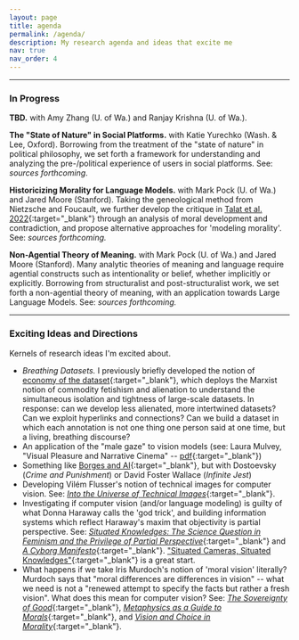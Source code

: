 ```yaml
---
layout: page
title: agenda
permalink: /agenda/
description: My research agenda and ideas that excite me
nav: true
nav_order: 4
---
```


---

### In Progress

**TBD.** with Amy Zhang (U. of Wa.) and Ranjay Krishna (U. of Wa.).

**The "State of Nature" in Social Platforms.** with Katie Yurechko (Wash. & Lee, Oxford).
Borrowing from the treatment of the "state of nature" in political philosophy, we set forth a framework for understanding and analyzing the pre-/political experience of users in social platforms.
See: *sources forthcoming*.

**Historicizing Morality for Language Models.** with Mark Pock (U. of Wa.) and Jared Moore (Stanford).
Taking the geneological method from Nietzsche and Foucault, we further develop the critique in [Talat et al. 2022](https://aclanthology.org/2022.naacl-main.56.pdf){:target="_blank"} through an analysis of moral development and contradiction, and propose alternative approaches for 'modeling morality'.
See: *sources forthcoming.*

**Non-Agential Theory of Meaning.** with Mark Pock (U. of Wa.) and Jared Moore (Stanford).
Many analytic theories of meaning and language require agential constructs such as intentionality or belief, whether implicitly or explicitly.
Borrowing from structuralist and post-structuralist work, we set forth a non-agential theory of meaning, with an application towards Large Language Models.
See: *sources forthcoming.*

---

### Exciting Ideas and Directions
Kernels of research ideas I'm excited about.

- *Breathing Datasets.* I previously briefly developed the notion of [economy of the dataset](https://andre-ye.github.io/writing/files/economy-of-the-dataset.pdf){:target="_blank"}, which deploys the Marxist notion of commodity fetishism and alienation to understand the simultaneous isolation and tightness of large-scale datasets. In response: can we develop less alienated, more intertwined datasets? Can we exploit hyperlinks and connections? Can we build a dataset in which each annotation is not one thing one person said at one time, but a living, breathing discourse?
- An application of the "male gaze" to vision models (see: Laura Mulvey, "Visual Pleasure and Narrative Cinema" -- [pdf](https://www.amherst.edu/system/files/media/1021/Laura%2520Mulvey,%2520Visual%2520Pleasure.pdf){:target="_blank"})
- Something like [Borges and AI](https://arxiv.org/pdf/2310.01425.pdf){:target="_blank"}, but with Dostoevsky (*Crime and Punishment*) or David Foster Wallace (*Infinite Jest*)
- Developing Vilém Flusser's notion of technical images for computer vision. See: [*Into the Universe of Technical Images*](https://www.are.na/block/3080997){:target="_blank"}.
- Investigating if computer vision (and/or language modeling) is guilty of what Donna Haraway calls the 'god trick', and building information systems which reflect Haraway's maxim that objectivity is partial perspective. See: [*Situated Knowledges: The Science Question in Feminism and the Privilege of Partial Perspective*](){:target="_blank"} and [*A Cyborg Manifesto*](){:target="_blank"}. ["Situated Cameras, Situated Knowledges"](https://arxiv.org/pdf/2307.00064.pdf){:target="_blank"} is a great start.
- What happens if we take Iris Murdoch's notion of 'moral vision' literally? Murdoch says that "moral differences are differences in vision" -- what we need is not a "renewed attempt to specify the facts but rather a fresh vision". What does this mean for computer vision? See: [*The Sovereignty of Good*](){:target="_blank"}, [*Metaphysics as a Guide to Morals*](){:target="_blank"}, and [*Vision and Choice in Morality*](){:target="_blank"}.


